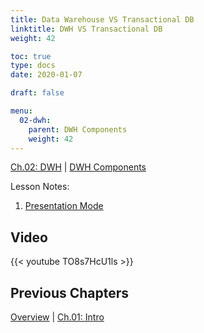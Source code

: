 ```yaml
---
title: Data Warehouse VS Transactional DB
linktitle: DWH VS Transactional DB
weight: 42

toc: true
type: docs
date: 2020-01-07

draft: false

menu:
  02-dwh:
    parent: DWH Components
    weight: 42
---
```

[Ch.02: DWH](../../../02-dwh) | [DWH Components](../../03-architecture/) 


Lesson Notes:
1. [Presentation Mode](../02-dwh-vs-tdb.pdf)


## Video

{{< youtube TO8s7HcU1ls >}}

## Previous Chapters

[Overview](../../../../big-data-in-depth/) | [Ch.01: Intro](../../../01-introduction) 
